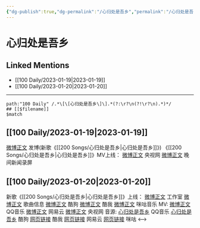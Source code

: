 ```yaml
---
{"dg-publish":true,"dg-permalink":"/心归处是吾乡","permalink":"/心归处是吾乡/"}
---
```


# 心归处是吾乡

## Linked Mentions
- [[100 Daily/2023-01-19\|2023-01-19]]
- [[100 Daily/2023-01-20\|2023-01-20]]


---

```expander
path:"100 Daily" /.*\[\[心归处是吾乡\]\].*(?:\r?\n(?!\r?\n).*)*/
## [[$filename]]
$match
```
## [[100 Daily/2023-01-19\|2023-01-19]]
[微博正文](https://m.weibo.cn/1736988591/4859761893575949) 发博(新歌《[[200 Songs/心归处是吾乡\|心归处是吾乡]]》)
《[[200 Songs/心归处是吾乡\|心归处是吾乡]]》MV上线：
[微博正文](https://m.weibo.cn/3266943013/4859750623740234) 央视网
[微博正文](https://m.weibo.cn/5659306081/4859753451227909) 晚间新闻录屏
## [[100 Daily/2023-01-20\|2023-01-20]]
新歌《[[200 Songs/心归处是吾乡\|心归处是吾乡]]》上线：
[微博正文](https://m.weibo.cn/7478855230/4859779027828909) 工作室
[微博正文](https://m.weibo.cn/6466290670/4859778792953302) 歌曲信息
[微博正文](https://m.weibo.cn/1665103091/4859775696772664) 酷狗
[微博正文](https://m.weibo.cn/1738434147/4859774782674759) 酷我
[微博正文](https://m.weibo.cn/1867028705/4859781200481439) 咪咕音乐
MV:
[微博正文](https://m.weibo.cn/2169129705/4859774553034968) QQ音乐
[微博正文](https://m.weibo.cn/1721030997/4859774539924430) 网易云
[微博正文](https://m.weibo.cn/3266943013/4859750623740234) 央视网
音源:
[心归处是吾乡](https://weibo.cn/sinaurl?u=https%3A%2F%2Fi.y.qq.com%2Fv8%2Fplaysong.html%3Fsongid%3D392222827%26source%3Dyqq%26ADTAG%3Dhz_wb_sf%26channelId%3D10081987) QQ音乐
[心归处是吾乡](https://weibo.cn/sinaurl?u=https%3A%2F%2Ft1.kugou.com%2Fsong.html%3Fid%3D7N07g7dB7V3) 酷狗
[网页链接](https://weibo.cn/sinaurl?u=http%3A%2F%2Fm.kuwo.cn%2Fnewh5app%2Fplay_detail%2F258963953) 酷我
[网页链接](https://weibo.cn/sinaurl?u=https%3A%2F%2Fmusic.163.com%2F%23%2Fsong%3Fid%3D2015604081) 网易云
[网页链接](https://weibo.cn/sinaurl?u=https%3A%2F%2Fh5.nf.migu.cn%2Fapp%2Fv4%2Fp%2Fshare%2Fsong%2Findex.html%3Fid%3D600919000008868988) 咪咕
<-->